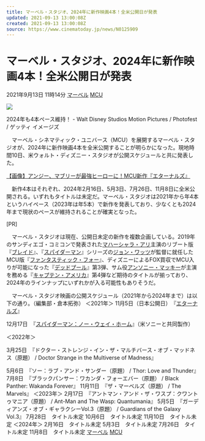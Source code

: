 ```yaml
---
title: マーベル・スタジオ、2024年に新作映画4本！全米公開日が発表
updated: 2021-09-13 13:00:08Z
created: 2021-09-13 13:00:08Z
source: https://www.cinematoday.jp/news/N0125909
---
```


# マーベル・スタジオ、2024年に新作映画4本！全米公開日が発表

2021年9月13日 11時14分
[マーベル](https://www.cinematoday.jp/hashtag/%E3%83%9E%E3%83%BC%E3%83%99%E3%83%AB)
[MCU](https://www.cinematoday.jp/hashtag/MCU)

![](https://img.cinematoday.jp/a/_Hu-jH-cOg-5/_size_640x/_v_1631499281/main.jpg)

2024年も4本ペース維持！ - Walt Disney Studios Motion Pictures / Photofest / ゲッティ イメージズ

　マーベル・シネマティック・ユニバース（MCU）を展開するマーベル・スタジオが、2024年に新作映画4本を全米公開することが明らかになった。現地時間10日、米ウォルト・ディズニー・スタジオが公開スケジュールと共に発表した。

[【画像】アンジー、マブリーが最強ヒーローに！MCU新作『エターナルズ』](https://www.cinematoday.jp/image/N0125483_l)

　新作4本はそれぞれ、2024年2月16日、5月3日、7月26日、11月8日に全米公開される。いずれもタイトルは未定だ。マーベル・スタジオは2021年から年4本というハイペース（2023年は年5本）で新作を発表しており、少なくとも2024年まで現状のペースが維持されることが確実となった。

[PR]

　マーベル・スタジオは現在、公開日未定の新作を複数企画している。2019年のサンディエゴ・コミコンで発表された[マハーシャラ・アリ](https://www.cinematoday.jp/name/%E3%83%9E%E3%83%8F%E3%83%BC%E3%82%B7%E3%83%A3%E3%83%A9%E3%83%BB%E3%82%A2%E3%83%AA)主演のリブート版『[ブレイド](https://www.cinematoday.jp/movie/T0004703)』、『[スパイダーマン](https://www.cinematoday.jp/movie/T0000622)』シリーズの[ジョン・ワッツ](https://www.cinematoday.jp/name/%E3%82%B8%E3%83%A7%E3%83%B3%E3%83%BB%E3%83%AF%E3%83%83%E3%83%84)が監督に就任したMCU版『[ファンタスティック・フォー](https://www.cinematoday.jp/movie/T0010947)』、ディズニーによるFOX買収でMCU入りが可能になった『[デッドプール](https://www.cinematoday.jp/movie/T0008988)』第3弾、サム役[アンソニー・マッキー](https://www.cinematoday.jp/name/%E3%82%A2%E3%83%B3%E3%82%BD%E3%83%8B%E3%83%BC%E3%83%BB%E3%83%9E%E3%83%83%E3%82%AD%E3%83%BC)が主演を務める『[キャプテン・アメリカ](https://www.cinematoday.jp/movie/T0007365)』第4弾など期待のタイトルが揃っており、2024年のラインナップにいずれかが入る可能性もありそうだ。

　マーベル・スタジオ映画の公開スケジュール（2021年から2024年まで）は以下の通り。（編集部・倉本拓弥）
＜2021年＞
11月5日（日本公開日）　『[エターナルズ](https://www.cinematoday.jp/movie/T0026256)』

12月17日　『[スパイダーマン：ノー・ウェイ・ホーム](https://www.cinematoday.jp/movie/T0026529)』（米ソニーと共同製作）

＜2022年＞

3月25日　『ドクター・ストレンジ・イン・ザ・マルチバース・オブ・マッドネス（原題） / Doctor Strange in the Multiverse of Madness』

5月6日　『ソー：ラブ・アンド・サンダー（原題） / Thor: Love and Thunder』
7月8日　『ブラックパンサー：ワカンダ・フォーエバー（原題） / Black Panther: Wakanda Forever』
11月11日　『ザ・マーベルズ（原題） / The Marvels』
＜2023年＞
2月17日　『アントマン・アンド・ザ・ワスプ：クワントゥマニア（原題） / Ant-Man and The Wasp: Quantumania』
5月5日　『ガーディアンズ・オブ・ギャラクシーVol.3（原題） / Guardians of the Galaxy Vol.3』
7月28日　タイトル未定
10月6日　タイトル未定
11月10日　タイトル未定
＜2024年＞
2月16日　タイトル未定
5月3日　タイトル未定
7月26日　タイトル未定
11月8日　タイトル未定
[マーベル](https://www.cinematoday.jp/hashtag/%E3%83%9E%E3%83%BC%E3%83%99%E3%83%AB)
[MCU](https://www.cinematoday.jp/hashtag/MCU)